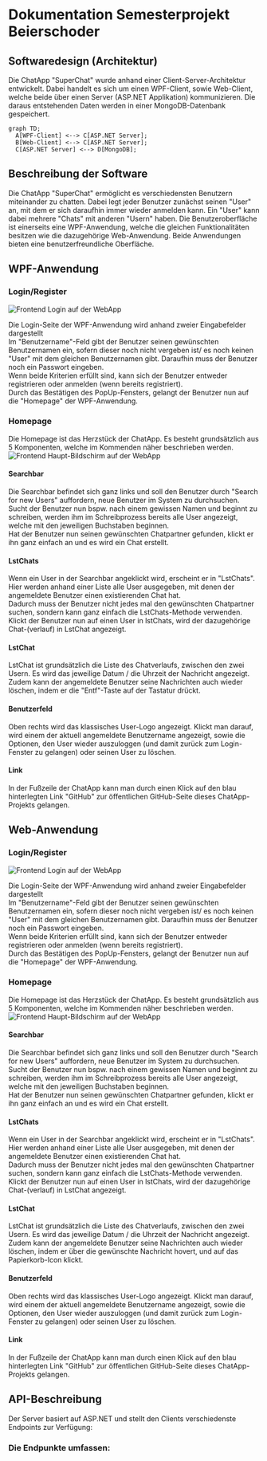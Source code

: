 # Dokumentation Semesterprojekt Beierschoder

## Softwaredesign (Architektur)

Die ChatApp "SuperChat" wurde anhand einer Client-Server-Architektur entwickelt. Dabei handelt es sich um einen WPF-Client, sowie Web-Client, welche beide über einen Server (ASP.NET Applikation) kommunizieren. Die daraus entstehenden Daten werden in einer MongoDB-Datenbank gespeichert.

```mermaid
graph TD;
  A[WPF-Client] <--> C[ASP.NET Server];
  B[Web-Client] <--> C[ASP.NET Server];
  C[ASP.NET Server] <--> D[MongoDB];
```

## Beschreibung der Software

Die ChatApp "SuperChat" ermöglicht es verschiedensten Benutzern miteinander zu chatten. Dabei legt jeder Benutzer zunächst seinen "User" an, mit dem er sich daraufhin immer wieder anmelden kann. Ein "User" kann dabei mehrere "Chats" mit anderen "Usern" haben. Die Benutzeroberfläche ist einerseits eine WPF-Anwendung, welche die gleichen Funktionalitäten besitzen wie die dazugehörige Web-Anwendung. Beide Anwendungen bieten eine benutzerfreundliche Oberfläche.

## WPF-Anwendung

### Login/Register
![Frontend Login auf der WebApp](./Dokumente/Bilder-fuer-Doku/Login-WebApp.png)<br>

Die Login-Seite der WPF-Anwendung wird anhand zweier Eingabefelder dargestellt<br>
Im "Benutzername"-Feld gibt der Benutzer seinen gewünschten Benutzernamen ein, sofern dieser noch nicht vergeben ist/ es noch keinen "User" mit dem gleichen Benutzernamen gibt. Daraufhin muss der Benutzer noch ein Passwort eingeben.<br>
Wenn beide Kriterien erfüllt sind, kann sich der Benutzer entweder registrieren oder anmelden (wenn bereits registriert).<br>
Durch das Bestätigen des PopUp-Fensters, gelangt der Benutzer nun auf die "Homepage" der WPF-Anwendung.

### Homepage
Die Homepage ist das Herzstück der ChatApp. Es besteht grundsätzlich aus 5 Komponenten, welche im Kommenden näher beschrieben werden.
![Frontend Haupt-Bildschirm auf der WebApp](./Dokumente/Bilder-fuer-Doku/Haupt-WebApp.png)<br>
#### Searchbar
Die Searchbar befindet sich ganz links und soll den Benutzer durch "Search for new Users" auffordern, neue Benutzer im System zu durchsuchen.<br>
Sucht der Benutzer nun bspw. nach einem gewissen Namen und beginnt zu schreiben, werden ihm im Schreibprozess bereits alle User angezeigt, welche mit den jeweiligen Buchstaben beginnen.<br>
Hat der Benutzer nun seinen gewünschten Chatpartner gefunden, klickt er ihn ganz einfach an und es wird ein Chat erstellt.<br>
#### LstChats
Wenn ein User in der Searchbar angeklickt wird, erscheint er in "LstChats". Hier werden anhand einer Liste alle User ausgegeben, mit denen der angemeldete Benutzer einen existierenden Chat hat.<br>
Dadurch muss der Benutzer nicht jedes mal den gewünschten Chatpartner suchen, sondern kann ganz einfach die LstChats-Methode verwenden.<br>
Klickt der Benutzer nun auf einen User in lstChats, wird der dazugehörige Chat-(verlauf) in LstChat angezeigt.<br>
#### LstChat
LstChat ist grundsätzlich die Liste des Chatverlaufs, zwischen den zwei Usern. Es wird das jeweilige Datum / die Uhrzeit der Nachricht angezeigt. Zudem kann der angemeldete Benutzer seine Nachrichten auch wieder löschen, indem er die "Entf"-Taste auf der Tastatur drückt.<br>
#### Benutzerfeld
Oben rechts wird das klassisches User-Logo angezeigt. Klickt man darauf, wird einem der aktuell angemeldete Benutzername angezeigt, sowie die Optionen, den User wieder auszuloggen (und damit zurück zum Login-Fenster zu gelangen) oder seinen User zu löschen.<br>
#### Link
In der Fußzeile der ChatApp kann man durch einen Klick auf den blau hinterlegten Link "GitHub" zur öffentlichen GitHub-Seite dieses ChatApp-Projekts gelangen.<br>

## Web-Anwendung

### Login/Register
![Frontend Login auf der WebApp](./Dokumente/Bilder-fuer-Doku/Login-WebApp.png)<br>

Die Login-Seite der WPF-Anwendung wird anhand zweier Eingabefelder dargestellt<br>
Im "Benutzername"-Feld gibt der Benutzer seinen gewünschten Benutzernamen ein, sofern dieser noch nicht vergeben ist/ es noch keinen "User" mit dem gleichen Benutzernamen gibt. Daraufhin muss der Benutzer noch ein Passwort eingeben.<br>
Wenn beide Kriterien erfüllt sind, kann sich der Benutzer entweder registrieren oder anmelden (wenn bereits registriert).<br>
Durch das Bestätigen des PopUp-Fensters, gelangt der Benutzer nun auf die "Homepage" der WPF-Anwendung.

### Homepage
Die Homepage ist das Herzstück der ChatApp. Es besteht grundsätzlich aus 5 Komponenten, welche im Kommenden näher beschrieben werden.
![Frontend Haupt-Bildschirm auf der WebApp](./Dokumente/Bilder-fuer-Doku/Haupt-WebApp.png)<br>
#### Searchbar
Die Searchbar befindet sich ganz links und soll den Benutzer durch "Search for new Users" auffordern, neue Benutzer im System zu durchsuchen.<br>
Sucht der Benutzer nun bspw. nach einem gewissen Namen und beginnt zu schreiben, werden ihm im Schreibprozess bereits alle User angezeigt, welche mit den jeweiligen Buchstaben beginnen.<br>
Hat der Benutzer nun seinen gewünschten Chatpartner gefunden, klickt er ihn ganz einfach an und es wird ein Chat erstellt.<br>
#### LstChats
Wenn ein User in der Searchbar angeklickt wird, erscheint er in "LstChats". Hier werden anhand einer Liste alle User ausgegeben, mit denen der angemeldete Benutzer einen existierenden Chat hat.<br>
Dadurch muss der Benutzer nicht jedes mal den gewünschten Chatpartner suchen, sondern kann ganz einfach die LstChats-Methode verwenden.<br>
Klickt der Benutzer nun auf einen User in lstChats, wird der dazugehörige Chat-(verlauf) in LstChat angezeigt.<br>
#### LstChat
LstChat ist grundsätzlich die Liste des Chatverlaufs, zwischen den zwei Usern. Es wird das jeweilige Datum / die Uhrzeit der Nachricht angezeigt. Zudem kann der angemeldete Benutzer seine Nachrichten auch wieder löschen, indem er über die gewünschte Nachricht hovert, und auf das Papierkorb-Icon klickt.<br>
#### Benutzerfeld
Oben rechts wird das klassisches User-Logo angezeigt. Klickt man darauf, wird einem der aktuell angemeldete Benutzername angezeigt, sowie die Optionen, den User wieder auszuloggen (und damit zurück zum Login-Fenster zu gelangen) oder seinen User zu löschen.<br>
#### Link
In der Fußzeile der ChatApp kann man durch einen Klick auf den blau hinterlegten Link "GitHub" zur öffentlichen GitHub-Seite dieses ChatApp-Projekts gelangen.<br>

##  API-Beschreibung
Der Server basiert auf ASP.NET und stellt den Clients verschiedenste Endpoints zur Verfügung:


### Die Endpunkte umfassen:
